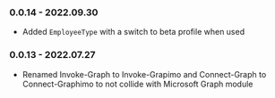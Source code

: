 ﻿### 0.0.14 - 2022.09.30
- Added `EmployeeType` with a switch to beta profile when used

### 0.0.13 - 2022.07.27
- Renamed Invoke-Graph to Invoke-Grapimo and Connect-Graph to Connect-Graphimo to not collide with Microsoft Graph module